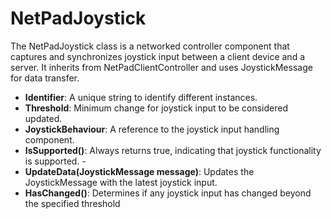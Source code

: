 # NetPadJoystick

The NetPadJoystick class is a networked controller component that captures and synchronizes joystick input between a client device and a server. It inherits from NetPadClientController and uses JoystickMessage for data transfer.



* **Identifier**: A unique string to identify different instances.&#x20;
* **Threshold**: Minimum change for joystick input to be considered updated.&#x20;
* **JoystickBehaviour**: A reference to the joystick input handling component.&#x20;
* **IsSupported()**: Always returns true, indicating that joystick functionality is supported. -&#x20;
* **UpdateData(JoystickMessage message)**: Updates the JoystickMessage with the latest joystick input.&#x20;
* **HasChanged()**: Determines if any joystick input has changed beyond the specified threshold

